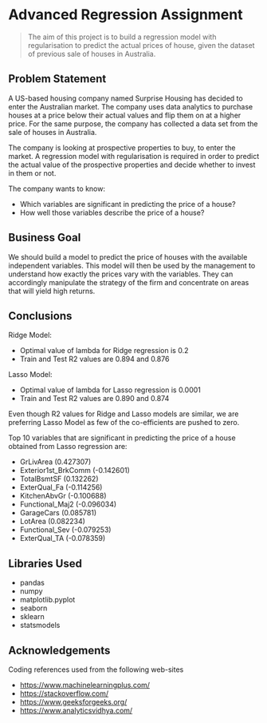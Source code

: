 # Advanced Regression Assignment
> The aim of this project is to build a regression model with regularisation to predict the actual prices of house, given the dataset of previous sale of houses in Australia.

## Problem Statement
A US-based housing company named Surprise Housing has decided to enter the Australian market. The company uses data analytics to purchase houses at a price below their actual values and flip them on at a higher price. For the same purpose, the company has collected a data set from the sale of houses in Australia.

The company is looking at prospective properties to buy, to enter the market. A regression model with regularisation is required in order to predict the actual value of the prospective properties and decide whether to invest in them or not.

The company wants to know:
- Which variables are significant in predicting the price of a house?
- How well those variables describe the price of a house?

## Business Goal
We should build a model to predict the price of houses with the available independent variables. This model will then be used by the management to understand how exactly the prices vary with the variables. They can accordingly manipulate the strategy of the firm and concentrate on areas that will yield high returns.

## Conclusions
Ridge Model:
- Optimal value of lambda for Ridge regression is 0.2
- Train and Test R2 values are 0.894 and 0.876

Lasso Model:
- Optimal value of lambda for Lasso regression is 0.0001
- Train and Test R2 values are 0.890 and 0.874

Even though R2 values for Ridge and Lasso models are similar, we are preferring Lasso Model as few of the co-efficients are pushed to zero.

Top 10 variables that are significant in predicting the price of a house obtained from Lasso regression are:
- GrLivArea (0.427307)
- Exterior1st_BrkComm (-0.142601)
- TotalBsmtSF (0.132262)
- ExterQual_Fa (-0.114256)
- KitchenAbvGr (-0.100688)
- Functional_Maj2 (-0.096034)
- GarageCars (0.085781)
- LotArea (0.082234)
- Functional_Sev (-0.079253)
- ExterQual_TA (-0.078359)

## Libraries Used
- pandas
- numpy
- matplotlib.pyplot
- seaborn
- sklearn
- statsmodels

## Acknowledgements
Coding references used from the following web-sites
- https://www.machinelearningplus.com/
- https://stackoverflow.com/
- https://www.geeksforgeeks.org/
- https://www.analyticsvidhya.com/
